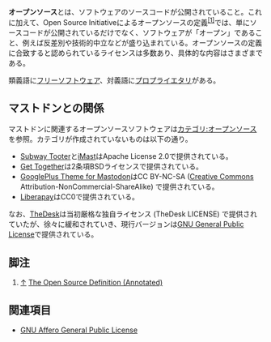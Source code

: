 <div>

**オープンソース**とは、ソフトウェアのソースコードが公開されていること。これに加えて、Open Source Initiativeによるオープンソースの定義<sup>[\[1\]](#cite_note-1)</sup>では、単にソースコードが公開されているだけでなく、ソフトウェアが「オープン」であること、例えば反差別や技術的中立などが盛り込まれている。オープンソースの定義に合致すると認められているライセンスは多数あり、具体的な内容はさまざまである。

類義語に[フリーソフトウェア](/%E3%83%95%E3%83%AA%E3%83%BC%E3%82%BD%E3%83%95%E3%83%88%E3%82%A6%E3%82%A7%E3%82%A2 "フリーソフトウェア")、対義語に[プロプライエタリ](/%E3%83%97%E3%83%AD%E3%83%97%E3%83%A9%E3%82%A4%E3%82%A8%E3%82%BF%E3%83%AA "プロプライエタリ")がある。

## マストドンとの関係

マストドンに関連するオープンソースソフトウェアは[カテゴリ:オープンソース](/%E3%82%AB%E3%83%86%E3%82%B4%E3%83%AA:%E3%82%AA%E3%83%BC%E3%83%97%E3%83%B3%E3%82%BD%E3%83%BC%E3%82%B9 "カテゴリ:オープンソース")を参照。カテゴリが作成されていないものは以下の通り。

-   [Subway Tooter](/Subway_Tooter "Subway Tooter")と[iMast](/IMast "IMast")はApache License 2.0で提供されている。
-   [Get Together](/Get_Together "Get Together")は2条項BSDライセンスで提供されている。
-   [GooglePlus Theme for Mastodon](/GooglePlus_Theme_for_Mastodon "GooglePlus Theme for Mastodon")はCC BY-NC-SA ([Creative Commons](/index.php?title=Creative_Commons&action=edit&redlink=1 "Creative Commons (存在しないページ)") Attribution-NonCommercial-ShareAlike) で提供されている。
-   [Liberapay](/Liberapay "Liberapay")はCC0で提供されている。

なお、[TheDesk](/TheDesk "TheDesk")は当初厳格な独自ライセンス (TheDesk LICENSE) で提供されていたが、徐々に緩和されていき、現行バージョンは[GNU General Public License](/GNU_General_Public_License "GNU General Public License")で提供されている。

## 脚注

<div>

1.  <span id="cite_note-1">[↑](#cite_ref-1) <a href="https://opensource.org/osd-annotated" rel="nofollow">The Open Source Definition (Annotated)</a></span>

</div>

## 関連項目

-   [GNU Affero General Public License](/GNU_Affero_General_Public_License "GNU Affero General Public License")

</div>
